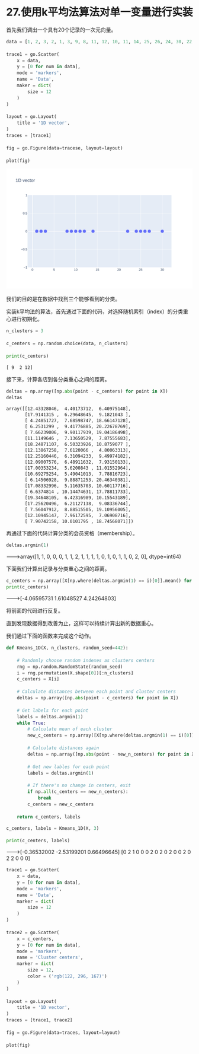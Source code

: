 


# 27.使用k平均法算法对单一变量进行实装

首先我们调出一个具有20个记录的一次元向量。

```python
data = [1, 2, 3, 2, 1, 3, 9, 8, 11, 12, 10, 11, 14, 25, 26, 24, 30, 22, 24, 27]

trace1 = go.Scatter(
    x = data,
    y = [0 for num in data],
    mode = 'markers',
    name = 'Data',
    maker = dict(
        size = 12
    )
)

layout = go.Layout(
    title = '1D vector',
)
traces = [trace1]

fig = go.Figure(data=tracese, layout=layout)

plot(fig)
```
![](https://github.com/Ghj1314xxx/Numpy/blob/master/Images/1d.svg)

我们的目的是在数据中找到三个能够看到的分类。

实装k平均法的算法，首先通过下面的代码，对选择随机索引（index）的分类重心进行初期化。

```python
n_clusters = 3

c_centers = np.random.choice(data, n_clusters)

print(c_centers)
```
    [ 9  2 12]

接下来，计算各店到各分类重心之间的距离。

```python
deltas = np.array([np.abs(point - c_centers) for point in X])
deltas
```
    array([[12.43328046,  4.40173712,  6.40975148],
           [17.9141315 ,  6.29648645,  9.1821043 ],
           [ 4.24851727,  7.68598747, 18.66147128],
           [ 6.2531299 ,  9.41776885, 20.22678769],
           [ 7.66239006,  9.90117939, 19.04186498],
           [11.1149646 ,  7.13650529,  7.87555683],
           [18.24871107,  6.50323926, 10.8759077 ],
           [12.13867258,  7.6120066 ,  4.80063313],
           [12.25160446,  6.31094233,  9.49974182],
           [12.09007576,  6.48911632,  7.93150133],
           [17.00353234,  5.6200843 , 11.01552964],
           [10.69275254,  5.49041013,  7.78816723],
           [ 6.14506928,  9.88871253, 20.46340381],
           [17.08332996,  5.11635703, 10.60117716],
           [ 6.6374814 , 10.14474631, 17.78811733],
           [19.34648105,  6.42316989, 10.15543189],
           [17.25620496,  6.21127138,  9.08336744],
           [ 7.56047912,  8.88515505, 19.10956005],
           [12.10945147,  7.96172595,  7.06908716],
           [ 7.90742158, 10.0101795 , 18.74568071]])

再通过下面的代码计算分类的会员资格（membership）。

```python
deltas.argmin(1)
```
--->array([1, 1, 0, 0, 0, 1, 1, 2, 1, 1, 1, 1, 0, 1, 0, 1, 1, 0, 2, 0],
      dtype=int64)
  
下面我们计算出记录与分类重心之间的距离。

```python
c_centers = np.array([X[np.where(deltas.argmin(1) == i)[0]].mean() for i in range(3)])
print(c_centers)
```
--->[-4.06595731  1.61048527  4.24264803]

将前面的代码进行反复。

直到发现数据得到改善为止，这样可以持续计算出新的数据重心。

我们通过下面的函数来完成这个动作。

```python
def Kmeans_1D(X, n_clusters, random_seed=442):

    # Randomly choose random indexes as clusters centers
    rng = np.random.RandomState(random_seed)
    i = rng.permutation(X.shape[0])[:n_clusters]
    c_centers = X[i]
    
    # Calculate distances between each point and cluster centers
    deltas = np.array([np.abs(point - c_centers) for point in X])
    
    # Get labels for each point
    labels = deltas.argmin(1)
    while True:
        # Calculate mean of each cluster
        new_c_centers = np.array([X[np.where(deltas.argmin(1) == i)[0]].mean() for i in range(n_clusters)])
        
        # Calculate distances again
        deltas = np.array([np.abs(point - new_n_centers) for point in X])
        
        # Get new lables for each point
        labels = deltas.argmin(1)
        
        # If there's no change in centers, exit
        if np.all(c_centers == new_n_centers):
            break
        c_centers = new_c_centers
        
    return c_centers, labels
```

```python
c_centers, labels = Kmeans_1D(X, 3)

print(c_centers, labels)
```
--->[-0.36532002 -2.53199201  0.66496645] [0 2 1 0 0 0 2 0 2 0 2 0 0 2 0 2 2 0 0 0]

```python
trace1 = go.Scatter(
    x = data,
    y = [0 for num in data],
    mode = 'markers',
    name = 'Data',
    marker = dict(
        size = 12
    )
)

trace2 = go.Scatter(
    x = c_centers,
    y = [0 for num in data],
    mode = 'markers',
    name = 'Cluster centers',
    marker = dict(
        size = 12,
        color = ('rgb(122, 296, 167)')
    )
)

layout = go.Layout(
    title = '1D vector',
)
traces = [trace1, trace2]

fig = go.Figure(data=traces, layout=layout)

plot(fig)
```





